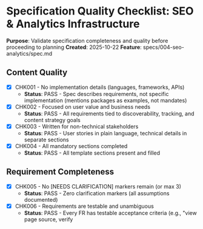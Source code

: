 # Specification Quality Checklist: SEO & Analytics Infrastructure

**Purpose**: Validate specification completeness and quality before proceeding to planning
**Created**: 2025-10-22
**Feature**: specs/004-seo-analytics/spec.md

## Content Quality

- [x] CHK001 - No implementation details (languages, frameworks, APIs)
  - **Status**: PASS - Spec describes requirements, not specific implementation (mentions packages as examples, not mandates)
- [x] CHK002 - Focused on user value and business needs
  - **Status**: PASS - All requirements tied to discoverability, tracking, and content strategy goals
- [x] CHK003 - Written for non-technical stakeholders
  - **Status**: PASS - User stories in plain language, technical details in separate sections
- [x] CHK004 - All mandatory sections completed
  - **Status**: PASS - All template sections present and filled

## Requirement Completeness

- [x] CHK005 - No [NEEDS CLARIFICATION] markers remain (or max 3)
  - **Status**: PASS - Zero clarification markers (all assumptions documented)
- [x] CHK006 - Requirements are testable and unambiguous
  - **Status**: PASS - Every FR has testable acceptance criteria (e.g., "view page source, verify <title> tag")
- [x] CHK007 - Success criteria are measurable
  - **Status**: PASS - All success criteria have quantifiable metrics (95%+ tracking, <1.5s FCP, etc.)
- [x] CHK008 - Success criteria are technology-agnostic (no implementation details)
  - **Status**: PASS - Criteria focus on outcomes (search indexing, rich previews, tracking rate), not tech stack
- [x] CHK009 - All acceptance scenarios are defined
  - **Status**: PASS - 5 acceptance scenarios + 4 edge cases documented
- [x] CHK010 - Edge cases are identified
  - **Status**: PASS - GA4 script failure, missing meta data, build time limits, ad blockers
- [x] CHK011 - Scope is clearly bounded
  - **Status**: PASS - "Out of Scope" section explicitly excludes Vercel Analytics, A/B testing, heatmaps, etc.
- [x] CHK012 - Dependencies and assumptions identified
  - **Status**: PASS - Blocked by #33, assumptions documented for performance/SEO/analytics

## Feature Readiness

- [x] CHK013 - All functional requirements have clear acceptance criteria
  - **Status**: PASS - 21 functional requirements, all testable (FR-001 through FR-021)
- [x] CHK014 - User scenarios cover primary flows
  - **Status**: PASS - 5 scenarios cover meta tags, sitemap, analytics, social previews, AI crawlers
- [x] CHK015 - Feature meets measurable outcomes defined in Success Criteria
  - **Status**: PASS - HEART metrics align with 8 success criteria (indexing, previews, tracking, performance)
- [x] CHK016 - No implementation details leak into specification
  - **Status**: PASS - Spec describes "what" (meta tags, analytics tracking), not "how" (specific APIs/code)

## Notes

**Summary**: All 16 checklist items passed. Specification is complete and ready for `/plan` phase.

**Key Strengths**:
- Zero clarification markers (informed guess strategy applied effectively)
- Comprehensive requirements coverage (SEO + Analytics + LLM-friendly markup)
- Clear success metrics with measurement sources (GSC, GA4, Lighthouse)
- Well-documented assumptions and deployment considerations

**Blockers**: Issue #33 (blog-infrastructure) blocks full value realization, but infrastructure can be implemented for homepage/static pages now

**Recommended Next Phase**: `/plan` (no clarifications needed)
